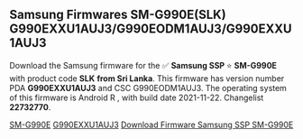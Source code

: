 <h2>Samsung Firmwares SM-G990E(SLK) G990EXXU1AUJ3/G990EODM1AUJ3/G990EXXU1AUJ3</h2>
Download the Samsung firmware for the ✅ <strong>Samsung SSP </strong> ⭐ <strong>SM-G990E</strong> with product code <strong>SLK</strong> <strong> from Sri Lanka</strong>. This firmware has version number PDA <strong>G990EXXU1AUJ3</strong> and CSC G990EODM1AUJ3. The operating system of this firmware is Android R , with build date 2021-11-22. Changelist <strong>22732770</strong>.


[SM-G990E](https://samfirm.shop/samsung/model/SM-G990E)
[G990EXXU1AUJ3](https://samfirm.shop/samsung/pda/G990EXXU1AUJ3)
[Download Firmware Samsung SSP SM-G990E](https://samfirm.shop/samsung/firmware/480472)
